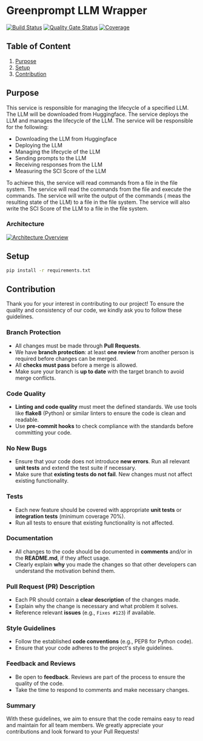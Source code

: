 # Greenprompt LLM Wrapper
[![Build Status](https://github.com/gflachs/GreenPrompt_LLM_Wrapper/actions/workflows/build.yml/badge.svg)](https://github.com/gflachs/GreenPrompt_LLM_Wrapper/actions/workflows/build.yml)
[![Quality Gate Status](https://sonarcloud.io/api/project_badges/measure?project=gflachs_GreenPrompt_LLM_Wrapper&metric=alert_status)](https://sonarcloud.io/dashboard?id=gflachs_GreenPrompt_LLM_Wrapper)
[![Coverage](https://sonarcloud.io/api/project_badges/measure?project=gflachs_GreenPrompt_LLM_Wrapper&metric=coverage)](https://sonarcloud.io/dashboard?id=gflachs_GreenPrompt_LLM_Wrapper)

## Table of Content
1. [Purpose](#purpose)
2. [Setup](#setup)
3. [Contribution](#contribution)

## Purpose

This service is responsible for managing the lifecycle of a specified LLM. The LLM will be downloaded from Huggingface. The service deploys the LLM and manages the lifecycle of the LLM. The service will be responsible for the following:
- Downloading the LLM from Huggingface
- Deploying the LLM
- Managing the lifecycle of the LLM
- Sending prompts to the LLM
- Receiving responses from the LLM
- Measuring the SCI Score of the LLM

To achieve this, the service will read commands from a file in the file system. The service will read the commands from the file and execute the commands. The service will write the output of the commands ( meas the resulting state of the LLM) to a file in the file system. The service will also write the SCI Score of the LLM to a file in the file system.

### Architecture

[![Architecture Overview](https://tinyurl.com/2b7fkpak)](https://tinyurl.com/2b7fkpak)<!--![Architecture Overview](./docs/architectur/overview.puml)-->


## Setup

```sh
pip install -r requirements.txt
```

## Contribution

Thank you for your interest in contributing to our project! To ensure the quality and consistency of our code, we kindly ask you to follow these guidelines.

### Branch Protection

- All changes must be made through **Pull Requests**.
- We have **branch protection**: at least **one review** from another person is required before changes can be merged.
- All **checks must pass** before a merge is allowed.
- Make sure your branch is **up to date** with the target branch to avoid merge conflicts.

### Code Quality

- **Linting and code quality** must meet the defined standards. We use tools like **flake8** (Python) or similar linters to ensure the code is clean and readable.
- Use **pre-commit hooks** to check compliance with the standards before committing your code.

### No New Bugs

- Ensure that your code does not introduce **new errors**. Run all relevant **unit tests** and extend the test suite if necessary.
- Make sure that **existing tests do not fail**. New changes must not affect existing functionality.

### Tests

- Each new feature should be covered with appropriate **unit tests** or **integration tests** (minimum coverage 70%).
- Run all tests to ensure that existing functionality is not affected.

### Documentation

- All changes to the code should be documented in **comments** and/or in the **README.md**, if they affect usage.
- Clearly explain **why** you made the changes so that other developers can understand the motivation behind them.

### Pull Request (PR) Description

- Each PR should contain a **clear description** of the changes made.
- Explain why the change is necessary and what problem it solves.
- Reference relevant **issues** (e.g., `Fixes #123`) if available.

### Style Guidelines

- Follow the established **code conventions** (e.g., PEP8 for Python code).
- Ensure that your code adheres to the project's style guidelines.

### Feedback and Reviews

- Be open to **feedback**. Reviews are part of the process to ensure the quality of the code.
- Take the time to respond to comments and make necessary changes.

### Summary

With these guidelines, we aim to ensure that the code remains easy to read and maintain for all team members. We greatly appreciate your contributions and look forward to your Pull Requests!
